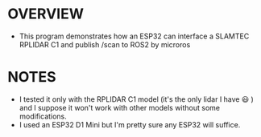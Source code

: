 # OVERVIEW

* This program demonstrates how an ESP32 can interface a SLAMTEC RPLIDAR C1 and publish /scan to ROS2 by microros

# NOTES

* I tested it only with the RPLIDAR C1 model (it's the only lidar I have :smiley: ) and I suppose it won't work with other models without some modifications. 
* I used an ESP32 D1 Mini but I'm pretty sure any ESP32 will suffice.

 


